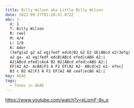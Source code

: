 ```yaml
---
title: Billy Wilson aka Little Billy Wilson
date: 2022-09-27T01:20:41.872Z
abc: |-
  X: 1
  T: Billy Wilson
  R: reel
  M: 4/4
  L: 1/8
  K: Ador
  (3efg|a2 g2 a2 eg|fedf edcA|B2 G2 E2 GE|ABcd e2(3efg|
  a2 ga- a2 eg|fedf edcB|ABcd efed|cABG A2:|
  A2|ABcd efed|cAcA B2 B2|ABcd efed|cABG A2:|
  EF|A2 A2- AcBA|F3 A F2 EF|A2 A2- ABcd|e2 e2- efec|
  B3 c B2 A2|F3 A F2 EF|A2 AB ceaf|ecBG A2:| 
key: AEAE
tags:
  - Tunes in AEAE
---
```

https://www.youtube.com/watch?v=eLjzmF-8y_g